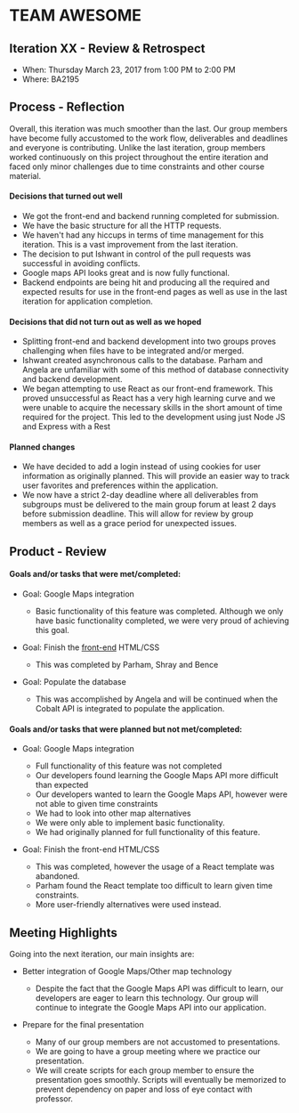 # TEAM AWESOME


## Iteration XX - Review & Retrospect

 * When: Thursday March 23, 2017 from 1:00 PM to 2:00 PM
 * Where: BA2195

## Process - Reflection

Overall, this iteration was much smoother than the last. Our group members have
become fully accustomed to the work flow, deliverables and deadlines and everyone is contributing. Unlike the last iteration, group members worked continuously on this project
throughout the entire iteration and faced only minor challenges due to time constraints and other course material.

#### Decisions that turned out well

 * We got the front-end and backend running completed for submission.
 * We have the basic structure for all the HTTP requests.
 * We haven't had any hiccups in terms of time management for this iteration. This is a vast improvement from the last iteration.
 * The decision to put Ishwant in control of the pull requests was successful in avoiding conflicts.
 * Google maps API looks great and is now fully functional.
 * Backend endpoints are being hit and producing all the required and expected results for use in the front-end pages as well as use in the last iteration for application completion.


#### Decisions that did not turn out as well as we hoped

 * Splitting front-end and backend development into two groups proves challenging when files have to be integrated and/or merged.
 * Ishwant created asynchronous calls to the database. Parham and Angela are unfamiliar with some of this method of database connectivity and backend development.
 * We began attempting to use React as our front-end framework. This proved unsuccessful as React has a very high learning curve and we were unable to acquire the necessary skills in the short amount of time required for the project. This led to the development using just Node JS and Express with a Rest


#### Planned changes

 * We have decided to add a login instead of using cookies for user information as originally planned. This will provide an easier way to track user favorites and preferences within the application.
 * We now have a strict 2-day deadline where all deliverables from subgroups must be delivered to the main group forum at least 2 days before submission deadline. This will allow for review by group members as well as a grace period for unexpected issues.


## Product - Review

#### Goals and/or tasks that were met/completed:

 * Goal: Google Maps integration
	- Basic functionality of this feature was completed. Although we only have basic functionality completed, we were very proud of achieving this goal.

 * Goal: Finish the [front-end](../assets/) HTML/CSS
 	- This was completed by Parham, Shray and Bence

 * Goal: Populate the database
 	- This was accomplished by Angela and will be continued when the Cobalt API is integrated to populate the application.

#### Goals and/or tasks that were planned but not met/completed:

 * Goal: Google Maps integration
 	- Full functionality of this feature was not completed
 	- Our developers found learning the Google Maps API more difficult than expected
 	- Our developers wanted to learn the Google Maps API, however were not
 	able to given time constraints
 	- We had to look into other map alternatives
 	- We were only able to implement basic functionality.
 	- We had originally planned for full functionality of this feature.

 * Goal: Finish the front-end HTML/CSS
 	- This was completed, however the usage of a React template was abandoned.
 	- Parham found the React template too difficult to learn given
 	time constraints.
 	- More user-friendly alternatives were used instead.

## Meeting Highlights

Going into the next iteration, our main insights are:

 * Better integration of Google Maps/Other map technology
 	- Despite the fact that the Google Maps API was difficult to learn, our
 	developers are eager to learn this technology. Our group will continue
 	to integrate the Google Maps API into our application.

 * Prepare for the final presentation
 	- Many of our group members are not accustomed to presentations.
 	- We are going to have a group meeting where we practice our presentation.
 	- We will create scripts for each group member to ensure the
 	presentation goes smoothly. Scripts will eventually be memorized to prevent dependency on paper and loss of eye contact with professor.
